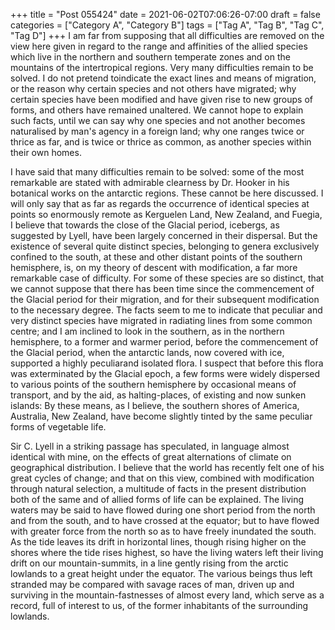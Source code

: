 +++
title = "Post 055424"
date = 2021-06-02T07:06:26-07:00
draft = false
categories = ["Category A", "Category B"]
tags = ["Tag A", "Tag B", "Tag C", "Tag D"]
+++
I am far from supposing that all difficulties are removed on the view here given in regard to the range and affinities of the allied species which live in the northern and southern temperate zones and on the mountains of the intertropical regions. Very many difficulties remain to be solved. I do not pretend toindicate the exact lines and means of migration, or the reason why certain species and not others have migrated; why certain species have been modified and have given rise to new groups of forms, and others have remained unaltered. We cannot hope to explain such facts, until we can say why one species and not another becomes naturalised by man's agency in a foreign land; why one ranges twice or thrice as far, and is twice or thrice as common, as another species within their own homes.

I have said that many difficulties remain to be solved: some of the most remarkable are stated with admirable clearness by Dr. Hooker in his botanical works on the antarctic regions. These cannot be here discussed. I will only say that as far as regards the occurrence of identical species at points so enormously remote as Kerguelen Land, New Zealand, and Fuegia, I believe that towards the close of the Glacial period, icebergs, as suggested by Lyell, have been largely concerned in their dispersal. But the existence of several quite distinct species, belonging to genera exclusively confined to the south, at these and other distant points of the southern hemisphere, is, on my theory of descent with modification, a far more remarkable case of difficulty. For some of these species are so distinct, that we cannot suppose that there has been time since the commencement of the Glacial period for their migration, and for their subsequent modification to the necessary degree. The facts seem to me to indicate that peculiar and very distinct species have migrated in radiating lines from some common centre; and I am inclined to look in the southern, as in the northern hemisphere, to a former and warmer period, before the commencement of the Glacial period, when the antarctic lands, now covered with ice, supported a highly peculiarand isolated flora. I suspect that before this flora was exterminated by the Glacial epoch, a few forms were widely dispersed to various points of the southern hemisphere by occasional means of transport, and by the aid, as halting-places, of existing and now sunken islands: By these means, as I believe, the southern shores of America, Australia, New Zealand, have become slightly tinted by the same peculiar forms of vegetable life.

Sir C. Lyell in a striking passage has speculated, in language almost identical with mine, on the effects of great alternations of climate on geographical distribution. I believe that the world has recently felt one of his great cycles of change; and that on this view, combined with modification through natural selection, a multitude of facts in the present distribution both of the same and of allied forms of life can be explained. The living waters may be said to have flowed during one short period from the north and from the south, and to have crossed at the equator; but to have flowed with greater force from the north so as to have freely inundated the south. As the tide leaves its drift in horizontal lines, though rising higher on the shores where the tide rises highest, so have the living waters left their living drift on our mountain-summits, in a line gently rising from the arctic lowlands to a great height under the equator. The various beings thus left stranded may be compared with savage races of man, driven up and surviving in the mountain-fastnesses of almost every land, which serve as a record, full of interest to us, of the former inhabitants of the surrounding lowlands.
